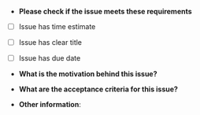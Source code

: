 * **Please check if the issue meets these requirements**
- [ ] Issue has time estimate
- [ ] Issue has clear title
- [ ] Issue has due date


* **What is the motivation behind this issue?**



* **What are the acceptance criteria for this issue?**




* **Other information**:
